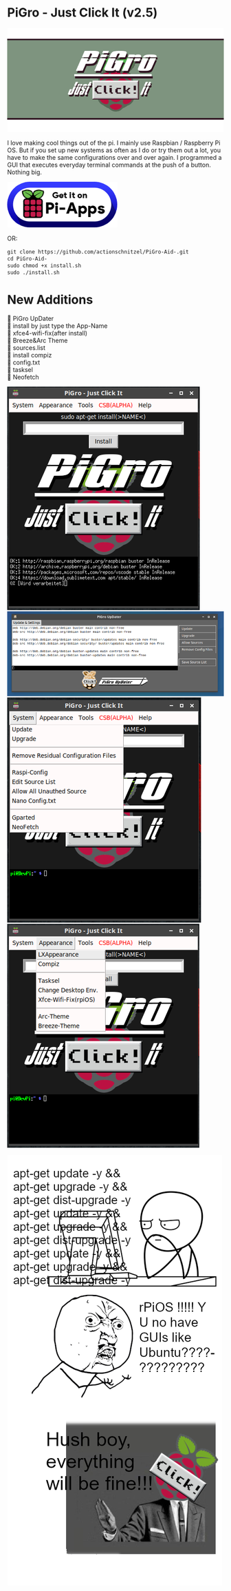
# PiGro - Just Click It (v2.5)
![GUI](https://github.com/actionschnitzel/tingsandstuff/blob/main/pigro_header.png)

I love making cool things out of the pi. I mainly use Raspbian / Raspberry Pi OS. But if you set up new systems as often as I do or try them out a lot, you have to make the same configurations over and over again. I programmed a GUI that executes everyday terminal commands at the push of a button. Nothing big.

[![badge](https://github.com/Botspot/pi-apps/blob/master/icons/badge.png?raw=true)](https://github.com/Botspot/pi-apps)  

OR:
```
git clone https://github.com/actionschnitzel/PiGro-Aid-.git
cd PiGro-Aid-
sudo chmod +x install.sh
sudo ./install.sh
```
# New Additions
:metal: PiGro UpDater    
:metal: install by just type the App-Name    
:metal: xfce4-wifi-fix(after install)    
:metal: Breeze&Arc Theme    
:metal: sources.list    
:metal: install compiz    
:metal: config.txt    
:metal: tasksel    
:metal: Neofetch    


![GUI](https://github.com/actionschnitzel/tingsandstuff/blob/main/Bildschirmfoto_2020-11-15_03-20-27.png)
![GUI](https://github.com/actionschnitzel/tingsandstuff/blob/main/updater.png)
![GUI](https://github.com/actionschnitzel/tingsandstuff/blob/main/Bildschirmfoto_2020-11-15_03-19-25.png)
![GUI](https://github.com/actionschnitzel/tingsandstuff/blob/main/Bildschirmfoto_2020-11-15_03-20-54.png)

![GUI](https://github.com/actionschnitzel/tingsandstuff/blob/main/pigromeme.png)






